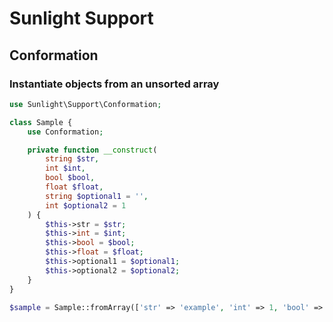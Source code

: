 # Sunlight Support

## Conformation
### Instantiate objects from an unsorted array

```php
use Sunlight\Support\Conformation;

class Sample {
    use Conformation;

    private function __construct(
        string $str,
        int $int,
        bool $bool,
        float $float,
        string $optional1 = '',
        int $optional2 = 1
    ) {
        $this->str = $str;
        $this->int = $int;
        $this->bool = $bool;
        $this->float = $float;
        $this->optional1 = $optional1;
        $this->optional2 = $optional2;
    }
}
```

```php
$sample = Sample::fromArray(['str' => 'example', 'int' => 1, 'bool' => false, 'float' => 2.0 ]);
```